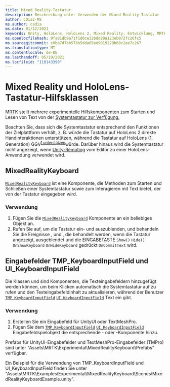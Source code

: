 ```yaml
---
title: Mixed Reality-Tastatur
description: Beschreibung unter Verwenden der Mixed Reality-Tastatur
author: CDiaz-MS
ms.author: cadia
ms.date: 01/12/2021
keywords: Unity, HoloLens, HoloLens 2, Mixed Reality, Entwicklung, MRTK,
ms.openlocfilehash: 9fa81db9a71f1d0ce32bdd80a123eb072fc26fc5
ms.sourcegitcommit: c0ba7d7bb57bb5dda65ee9019229b68c2ee7c267
ms.translationtype: MT
ms.contentlocale: de-DE
ms.lasthandoff: 05/19/2021
ms.locfileid: "110143390"
---
```

# <a name="mixed-reality-and-hololens-keyboard-helper-classes"></a>Mixed Reality und HoloLens-Tastatur-Hilfsklassen

MRTK stellt mehrere experimentelle Hilfskomponenten zum Starten und Lesen von Text von der [Systemtastatur zur Verfügung.](../ux-building-blocks/system-keyboard.md)

Beachten Sie, dass sich die Systemtastatur entsprechend den Funktionen der Zielplattform verhält, z. B. würde die Tastatur auf HoloLens 2 direkte Handinteraktionen unterstützen, während die Tastatur auf HoloLens (1. Generation) GGV<sup>[1 unterstützen](/windows/mixed-reality/gaze)</sup>würde. Darüber hinaus wird die Systemtastatur nicht angezeigt, wenn [Unity-Remoting](../tools/holographic-remoting.md) vom Editor zu einer HoloLens-Anwendung verwendet wird.

## <a name="mixedrealitykeyboard"></a>MixedRealityKeyboard

[`MixedRealityKeyboard`](xref:Microsoft.MixedReality.Toolkit.Experimental.UI.MixedRealityKeyboard) ist eine Komponente, die Methoden zum Starten und Schließen einer Systemtastatur sowie zum Interagieren mit Text bietet, der von der Tastatur eingegeben wird.  

### <a name="how-to-use"></a>Verwendung

1. Fügen Sie die [`MixedRealityKeyboard`](xref:Microsoft.MixedReality.Toolkit.Experimental.UI.MixedRealityKeyboard) Komponente an ein beliebiges Objekt an.
2. Rufen Sie auf, um die Tastatur ein- und auszublenden, und behandeln Sie die Ereignisse , und , die behandelt werden, wenn die Tastatur angezeigt, ausgeblendet und die EINGABETASTE `Show()` `Hide()` `OnShowKeyboard` `OnHideKeyboard` gedrückt `OnCommitText` wird.

## <a name="input-fields-tmp_keyboardinputfield-and-ui_keyboardinputfield"></a>Eingabefelder TMP_KeyboardInputField und UI_KeyboardInputField

Die Klassen und sind Komponenten, die Texteingabefeldern hinzugefügt werden können, um beim Klicken automatisch die Systemtastatur auf zu rufen und den Texteingabefeldinhalt zu aktualisieren, während der Benutzer [`TMP_KeyboardInputField`](xref:Microsoft.MixedReality.Toolkit.Experimental.UI.TMP_KeyboardInputField) [`UI_KeyboardInputField`](xref:Microsoft.MixedReality.Toolkit.Experimental.UI.UI_KeyboardInputField) Text ein gibt.

### <a name="how-to-use"></a>Verwendung

1. Erstellen Sie ein Eingabefeld für UnityUI oder TextMeshPro.
2. Fügen Sie dem [`TMP_KeyboardInputField`](xref:Microsoft.MixedReality.Toolkit.Experimental.UI.TMP_KeyboardInputField) [`UI_KeyboardInputField`](xref:Microsoft.MixedReality.Toolkit.Experimental.UI.UI_KeyboardInputField) Eingabefeldspielobjekt die entsprechende - oder -Komponente hinzu.

Prefabs für UnityUI-Eingabefelder und TextMeshPro-Eingabefelder (TMPro) sind unter "Assets\MRTK\Experimental\MixedRealityKeyboard\Prefabs" verfügbar.

Ein Beispiel für die Verwendung von TMP_KeyboardInputField und UI_KeyboardInputField finden Sie unter "Assets\MRTK\Examples\Experimental\MixedRealityKeyboard\Scenes\MixedRealityKeyboardExample.unity".